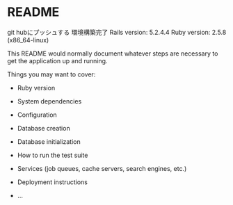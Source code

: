 # README

git hubにプッシュする
環境構築完了
Rails version: 5.2.4.4
Ruby version: 2.5.8 (x86_64-linux)

This README would normally document whatever steps are necessary to get the
application up and running.

Things you may want to cover:

* Ruby version

* System dependencies

* Configuration

* Database creation

* Database initialization

* How to run the test suite

* Services (job queues, cache servers, search engines, etc.)

* Deployment instructions

* ...
